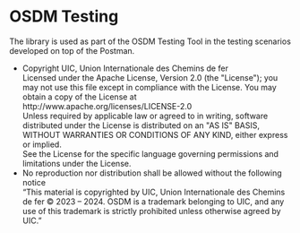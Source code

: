 # OSDM Testing

The library is used as part of the OSDM Testing Tool in the testing scenarios developed on top of the Postman.
 <tbody>
    <tr>
      <td>
        <ul>
          <li>Copyright UIC, Union Internationale des Chemins de fer<br/>
              Licensed under the Apache License, Version 2.0 (the "License");
              you may not use this file except in compliance with the License.
              You may obtain a copy of the License at<br/>
                   http://www.apache.org/licenses/LICENSE-2.0<br/>
              Unless required by applicable law or agreed to in writing, software
              distributed under the License is distributed on an "AS IS" BASIS,
              WITHOUT WARRANTIES OR CONDITIONS OF ANY KIND, either express or implied.<br/>
              See the License for the specific language governing permissions and
              limitations under the License.</li>
          <li>No reproduction nor distribution shall be allowed without the following notice<br/>
              “This material is copyrighted by UIC, Union Internationale des Chemins de fer © 2023 – 2024. OSDM is a trademark belonging to UIC, and any use of this trademark is strictly prohibited unless otherwise agreed by UIC.”</li>
        </ul>
      </td>
    </tr>
  </tbody>
